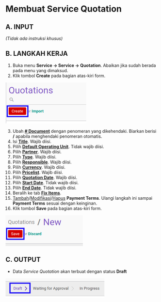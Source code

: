 # Membuat Service Quotation

## A. INPUT

*(Tidak ada instruksi khusus)*

## B. LANGKAH KERJA

1. Buka menu **Service -> Service -> Quotation**. Abaikan jika sudah berada pada menu yang dimaksud.
2. Klik tombol **Create** pada bagian atas-kiri form.

![](../../img/service-quotation/tombol-create.png)

3. Ubah **[# Document](./penjelasan.md#field-no-document)** dengan penomeran yang dikehendaki. Biarkan berisi **/** apabila menghendaki penomeran otomatis.
4. Isi **[Title](./penjelasan.md#field-title)**. Wajib diisi.
5. Pilih **[Default Operating Unit](./penjelasan.md#field-default-operating-unit)**. Tidak wajib diisi.
6. Pilih **[Partner](./penjelasan.md#field-partner)**. Wajib diisi.
7. Pilih **[Type](./penjelasan.md#field-type)**. Wajib diisi.
8. Pilih **[Responsible](./penjelasan.md#field-responsible)**. Wajib diisi.
9. Pilih **[Currency](./penjelasan.md#field-currency)**. Wajib diisi.
10. Pilih **[Pricelist](./penjelasan.md#field-pricelist)**. Wajib diisi.
11. Pilih **[Quotation Date](./penjelasan.md#field-quotation-date)**. Wajib diisi.
12. Pilih **[Start Date](./penjelasan.md#field-start-date)**. Tidak wajib diisi.
13. Pilih **[End Date](./penjelasan.md#field-end-date)**. Tidak wajib diisi.
14. Beralih ke tab **[Fix Items](./penjelasan.md#tab-fix-items)**.
15. <a name="l15">[Tambah](./menambahkan-termin.md)/[Modifikasi](./memodifikasi-termin.md)/[Hapus](./menghapus-termin.md) **Payment Terms**</a>. Ulangi langkah ini sampai **Payment Terms** sesuai dengan keinginan.
16. Klik tombol **Save** pada bagian atas-kiri form.

![](../../img/service-quotation/tombol-save-new.png)


## C. OUTPUT

* Data *Service Quotation* akan terbuat dengan status **Draft**

![](../../img/service-quotation/status-input-draft.png)
